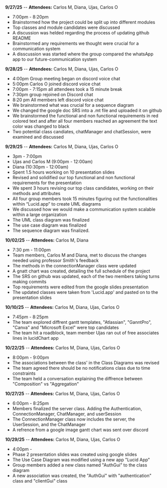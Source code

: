 **9/27/25**
-- **Attendees:** Carlos M, Diana, Ujas, Carlos O   
- 7:00pm \- 8:20pm
- Brainstormed how the project could be split up into different modules  
- Top classes and module candidates were discussed  
- A discussion was helded regarding the process of updating github README 
- Brainstormed any requirements we thought were crucial for a communication system  
- A disscussion was started where the group compared the whatsApp app to our future-communication system

**9/28/25**
-- **Attendees:** Carlos M, Diana, Ujas, Carlos O
- 4:00pm Group meeting began on discord voice chat
- 5:00pm Carlos O joined discord voice chat      
- 7:00pm \- 7:15pm all attendees took a 15 minute break
- 7:30pm group rejoined on Discord chat
- 8:20 pm All members left discord voice chat    
- We brainstormed what was crucial for a sequence diagram   
- We changed the google doc SRS into a .mt file and uploaded it on github  
- We brainstormed the functional and non functional requirements in red colored text and after all four members reached an agreement the text color was changed to black
- Two potential class candiates, chatManager and chatSession, were examined and discussed  

**9/29/25**
-- **Attendees:** Carlos M, Diana, Ujas, Carlos O  
- 3pm \- 7:00pm   
- Ujas and Carlos M (9:00pm \- 12:00am)   
- Diana (10:30pm \- 12:00am)      
- Spent 1.5 hours working on 10 presentation slides    
- Revised and solidified our top functional and non functional requirements for the presentation  
- We spent 3 hours revising our top class candidates, working on their methods and attributes   
- All four group members took 15 minutes figuring out the functionalities within “Lucid.app” to create UML diagrams
- We discussed how we would make a communication system scalable within a large organization      
- The UML class diagram was finalized
- The use case diagram was finalized
- The sequence diagram was finalized.

**10/02/25**
-- **Attendees:** Carlos M, Diana
- 7:30 pm \- 11:00pm
-  Team members, Carlos M and Diana, met to discuss the changes needed using professor Smith's feedback 
-  The methods in the connectionManager class were updated
-  A gnatt chart was created, detailing the full schedule of the project
-  The SRS on github was updated, each of the two members taking turns making commits
-  Top requirements were edited from the google slides presentation
-  The updated classes were taken from 'Lucid.app' and pasted on to the presentation slides

**10/10/25**
-- **Attendees:** Carlos M, Diana, Ujas, Carlos O   
- 7:45pm \- 8:25pm
- The team explored diffrent gantt templates, "Atlassian", "GanntPro", "Canva" and "Microsoft Excel" were top candidates
- The team hit a roadblock, team member Ujas ran out of free associates lines in lucidChart app   


**10/22/25**
-- **Attendees:** Carlos M, Diana, Ujas, Carlos O
- 8:00pm \- 9:00pm 
- The associations between the class' in the Class Diagrams was revised 
- The team agreed there should be no notifications class due to time constraints   
- The team held a conversation explaining the diffrence between "Composition" vs "Aggregation"

**10/27/25**
-- **Attendees:** Carlos M, Diana, Ujas, Carlos O   
- 6:00pm \- 8:25pm
- Members finalized the server class. Adding the Authentication, ConnectionManager, ChatManager, and userSession
- The ConnectionManager class now includes the server, the UserSession, and the ChatManager
- A refrence from a google image gantt chart was sent over discord 


**10/29/25**
-- **Attendees:** Carlos M, Diana, Ujas, Carlos O
- 4:00pm \-  
- Phase 2 presentation slides was created using google slides
- The Use Case Diagram was modified using a new app "Lucid App"
- Group members added a new class named "AuthGui" to the class diagram
- A new association was created, the "AuthGui" with "authentication" class and "clientGui" class 

 
 







